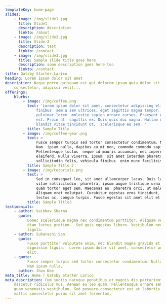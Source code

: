 ```yaml
---
templateKey: home-page
slides:
    - image: /img/slide1.jpg
      title: Slide1
      description: description
      linkto: /about
    - image: /img/slide2.jpg
      title: Slide 2
      description: test
      linkto: /contact
    - image: /img/slide3.jpg
      title: Sample slide title goes here
      description: some description goes here too
      linkto: /contact
title: Gatsby Starter Larico
heading: Lorem ipsum dolor sit amet
description: Neque porro quisquam est qui dolorem ipsum quia dolor sit amet,
    consectetur, adipisci velit...
offerings:
    blurbs:
        - image: /img/coffee.png
          text: 'Lorem ipsum dolor sit amet, consectetur adipiscing elit. Nunc
              finibus  sem a sem ultrices, eget sagittis magna tempor. Quisque
              pulvinar lorem  molestie sapien ornare cursus. Praesent eget volutpat
              est. Proin at  sagittis ex. Duis quis dui magna. Nullam urna purus,
              blandit vitae tincidunt ut,  scelerisque eu sem. '
          title: Sample Title
        - image: /img/coffee-gear.png
          text: >
              Fusce semper turpis sed tortor consectetur condimentum. Nulla facilisi.
              Nam  ipsum nulla, dapibus eu mi non, commodo commodo sapien.
              Pellentesque luctus  neque id mauris accumsan, nec imperdiet justo
              eleifend. Nulla viverra, ipsum  sit amet interdum pharetra, felis lorem
              sollicitudin felis, vehicula finibus  enim nunc facilisis sapien.
          title: Sample Title 2
        - image: /img/tutorials.png
          text: >
              Sed in consequat leo, sit amet ullamcorper lacus. Duis lacinia, metus
              vitae sollicitudin  pharetra, ipsum augue tristique urna, in rhoncus
              quam tortor eget sem. Maecenas eu  pharetra orci, ut malesuada nisl.
              Aliquam erat volutpat. Curabitur egestas eros tincidunt,  scelerisque
              lectus ac, congue turpis. Fusce egestas sit amet elit et fringilla.
          title: Sample Title3
testimonials:
    - author: Vaibhav Sharma
      quote:
          Donec scelerisque magna nec condimentum porttitor. Aliquam vel diam sed
          diam luctus pretium.  Sed quis egestas libero. Vestibulum nec venenatis
          ligula.
    - author: Subarashi San
      quote:
          Fusce porttitor vulputate enim, nec blandit magna gravida et. Etiam et
          dignissim ligula.  Lorem ipsum dolor sit amet, consectetur adipiscing
          elit.
    - quote:
          Fusce semper turpis sed tortor consectetur condimentum. Nulla facilisi.
          Nam ipsum nulla,
      author: Jhon Doe
meta_title: Home | Gatsby Starter Larico
meta_description: Cum sociis natoque penatibus et magnis dis parturient montes,
    nascetur ridiculus mus. Aenean eu leo quam. Pellentesque ornare sem lacinia
    quam venenatis vestibulum. Sed posuere consectetur est at lobortis. Cras
    mattis consectetur purus sit amet fermentum.
---
```

